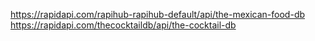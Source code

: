 https://rapidapi.com/rapihub-rapihub-default/api/the-mexican-food-db
https://rapidapi.com/thecocktaildb/api/the-cocktail-db
